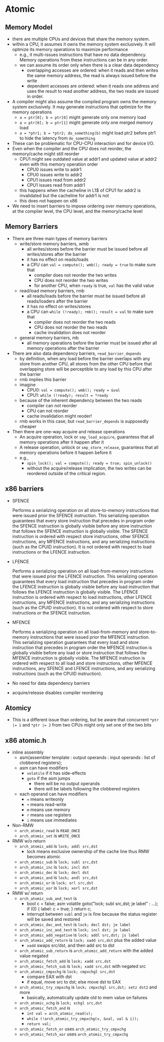 Atomic
======

## Memory Model

- there are multiple CPUs and devices that share the memory system.
- within a CPU, it assumes it owns the memory system exclusively.  It will
  optmize its memory operations to maximize performance
  - e.g., it multi-issues instructions that have no data dependency.  Memory
    operations from these instructions can be in any order.
  - we can assume its order only when there is a clear data dependency
    - overlapping accesses are ordered: when it reads and then writes the same
      memory address, the read is always issued before the write
    - dependent accesses are ordered: when it reads one address and uses the
      result to read another address, the two reads are issued in order.
- A compiler might also assume the compiled program owns the memory system
  exclusively.  It may generate instructions that optimize for the memory
  operations
  - `a = ptr[0]; b = ptr[0]` might generate only one memory load
  - `a = ptr[0]; b = ptr[1]` might generate only one merged memory load
  - `a = *ptr1; b = *ptr2; do_something(b)` might load ptr2 before ptr1 to
    hide the latency from `do_something`
- These can be problematic for CPU-CPU interaction and for device I/O.
- Even when the compiler and the CPU does not reorder, the memory/cache might
  still reorder
  - CPU1 might see outdated value at addr1 and updated value at addr2 even
    with this memory operation order
    - CPU0 issues write to addr1
    - CPU0 issues write to addr2
    - CPU1 issues read from addr2
    - CPU1 issues read from addr1
  - this happens when the cacheline in L1$ of CPU1 for addr2 is invalidated
    but the cacheline for addr1 is not
  - this does not happen on x86
- We need to insert barriers to impose ordering over memory operations, at
  the compiler level, the CPU level, and the memory/cache level

## Memory Barriers

- There are three main types of memory barriers
  - write/store memory barriers, wmb
    - all writes/stores before the barrier must be issued before all
      writes/stores after the barrier
    - it has no effect on reads/loads
    - a CPU can `val = compute(); wmb(); ready = true` to make sure that
      - compiler does not reorder the two writes
      - CPU does not reorder the two writes
      - for another CPU, when `ready` is true, `val` has the valid value
  - read/load memory barriers, rmb
    - all reads/loads before the barrier must be issued before all
      reads/loaders after the barrier
    - it has no effect on writes/stores
    - a CPU can `while (!ready); rmb(); result = val` to make sure that
      - compiler does not reorder the two reads
      - CPU does not reorder the two reads
      - cache invalidation does not reorder
  - general memory barriers, mb
    - all memory operations before the barrier must be issued after
      all memory operations after the barrier
- There are also data dependency barriers, `read_barrier_depends`
  - by definition, when any load before the barrier overlaps with any store
    from another CPU, all stores from the other CPU before that overlapping
    store will be perceptible to any load by this CPU after the barrier
  - rmb implies this barrier
  - imagine
    - CPU0: `val = compute(); wmb(); ready = &val`
    - CPU1: `while (!ready); result = *ready`
  - because of the inherent dependency between the two reads
    - compiler can not reorder
    - CPU can not reorder
    - cache invalidation might reoder!
  - rmb works in this case, but `read_barrier_depends` is supposedly cheaper
- Then there are one-way acquire and release operations
  - An acquire operation, lock or `smp_load_acquire`,  guarantess that all
    memory operations after it happen after it
  - A release operation, unlock or `smp_store_release`,  guarantess that all
    memory operations before it happen before it
  - e.g.,
    - `spin_lock(); val = compute(); ready = true; spin_unlock()`
    - without the acquire/release implication, the two writes can be reordered
      outside of the critical region.

## x86 barriers

- SFENCE

    Performs a serializing operation on all store-to-memory instructions that
    were issued prior the SFENCE instruction. This serializing operation
    guarantees that every store instruction that precedes in program order the
    SFENCE instruction is globally visible before any store instruction that
    follows the SFENCE instruction is globally visible. The SFENCE instruction
    is ordered with respect store instructions, other SFENCE instructions, any
    MFENCE instructions, and any serializing instructions (such as the CPUID
    instruction). It is not ordered with respect to load instructions or the
    LFENCE instruction.

- LFENCE

    Performs a serializing operation on all load-from-memory instructions that
    were issued prior the LFENCE instruction. This serializing operation
    guarantees that every load instruction that precedes in program order the
    LFENCE instruction is globally visible before any load instruction that
    follows the LFENCE instruction is globally visible. The LFENCE instruction
    is ordered with respect to load instructions, other LFENCE instructions,
    any MFENCE instructions, and any serializing instructions (such as the
    CPUID instruction). It is not ordered with respect to store instructions
    or the SFENCE instruction.

- MFENCE

    Performs a serializing operation on all load-from-memory and
    store-to-memory instructions that were issued prior the MFENCE
    instruction. This serializing operation guarantees that every load and
    store instruction that precedes in program order the MFENCE instruction is
    globally visible before any load or store instruction that follows the
    MFENCE instruction is globally visible. The MFENCE instruction is ordered
    with respect to all load and store instructions, other MFENCE
    instructions, any SFENCE and LFENCE instructions, and any serializing
    instructions (such as the CPUID instruction).

- No need for data dependency barriers
- acquire/release disables compiler reordering

## Atomicy

- This is a different issue than ordering, but be aware that concurrent
  `*ptr |= 1` and `*ptr |= 2` from two CPUs might only set one of the two bits

## x86 atomic.h

- inline assembly
  - asm(assembler template 
        : output operands
        : input operands
        : list of clobbered registers);
  - asm can have modifiers
    - `volatile` if it has side-effects
    - `goto` if the asm jumps
      - there will be no output operands
      - there will be labels following the clobbered registers
  - each operand can have modifiers
    - `=` means writeonly
    - `+` means read-write
    - `m` means use memory
    - `r` means use registers
    - `i` means use immediates
- Non-RMW
  - `arch_atomic_read` is `READ_ONCE`
  - `arch_atomic_set` is `WRITE_ONCE`
- RMW w/o return
  - `arch_atomic_add` is `lock; addl src,dst`
    - lock means exclusive ownership of the cache line thus RMW becomes atomic
  - `arch_atomic_sub` is `lock; subl src,dst`
  - `arch_atomic_inc` is `lock; incl dst`
  - `arch_atomic_dec` is `lock; decl dst`
  - `arch_atomic_and` is `lock; andl src,dst`
  - `arch_atomic_or` is `lock; orl src,dst`
  - `arch_atomic_xor` is `lock; xorl src,dst`
- RMW w/ return
  - `arch_atomic_sub_and_test` is
    - bool c = false;
      asm volatile goto("lock; subl src,dst; je label" : ...);
      if (0) {
      label: c = true;
      }
      return c;
    - interrupt between `subl` and `je` is fine because the status register will
      be saved and restored
  - `arch_atomic_dec_and_test` is `lock; decl dst; je label`
  - `arch_atomic_inc_and_test` is `lock; incl dst; je label`
  - `arch_atomic_add_negative` is `lock; addl src,dst; js label`
  - `arch_atomic_add_return` is `lock; xadd src,dst` plus the added value
    - `xadd` swaps src/dst, and then add src to dst
  - `arch_atomic_sub_return` is `arch_atomic_add_return` with the added value
    negated
  - `arch_atomic_fetch_add` is `lock; xadd src,dst`
  - `arch_atomic_fetch_sub` is `lock; xadd src,dst` with negated src
  - `arch_atomic_cmpxchg` is `lock; cmpxchgl src,dst`
    - compare EAX with dst
    - if equal, move src to dst; else move dst to EAX
  - `arch_atomic_try_cmpxchg` is `lock; cmpxchgl src,dst; setz dst2` and more
    - basically, automatically update old to mem value on failures
  - `arch_atomic_xchg` is `lock; xchgl src,dst`
  - `arch_atomic_fetch_and` is
    - `int val = arch_atomic_read(v);`
    - `while (!arch_atomic_try_cmpxchg(v, &val, val & i));`
    - `return val;`
  - `arch_atomic_fetch_or` uses `arch_atomic_try_cmpxchg`
  - `arch_atomic_fetch_xor` uses `arch_atomic_try_cmpxchg`
